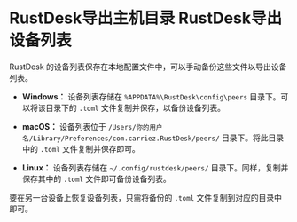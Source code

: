 # RustDesk导出主机目录 RustDesk导出设备列表

RustDesk 的设备列表保存在本地配置文件中，可以手动备份这些文件以导出设备列表。

- **Windows：** 设备列表存储在 `%APPDATA%\RustDesk\config\peers` 目录下。可以将该目录下的 `.toml` 文件复制并保存，以备份设备列表。

- **macOS：** 设备列表位于 `/Users/你的用户名/Library/Preferences/com.carriez.RustDesk/peers/` 目录下。将此目录中的 `.toml` 文件复制并保存即可。

- **Linux：** 设备列表存储在 `~/.config/rustdesk/peers/` 目录下。同样，复制并保存其中的 `.toml` 文件即可备份设备列表。

要在另一台设备上恢复设备列表，只需将备份的 `.toml` 文件复制到对应的目录中即可。

